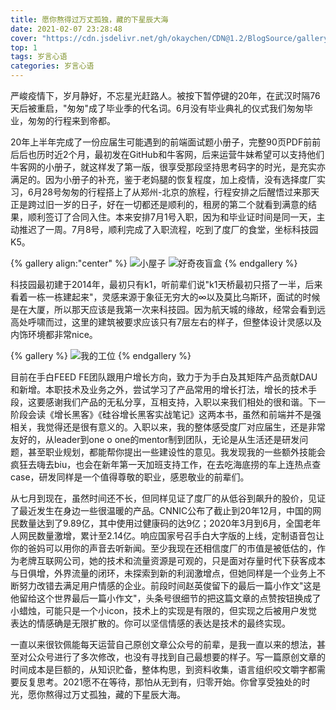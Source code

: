 ```yaml
---
title: 愿你熬得过万丈孤独，藏的下星辰大海
date: 2021-02-07 23:28:48
cover: "https://cdn.jsdelivr.net/gh/okaychen/CDN@1.2/BlogSource/gallery/thumb_050.jpg"
top: 1
tags: 岁言心语
categories: 岁言心语
---
```


严峻疫情下，岁月静好，不忘星光赶路人。被按下暂停键的20年，在武汉时隔76天后被重启，"匆匆"成了毕业季的代名词。6月没有毕业典礼的仪式我们匆匆毕业，匆匆的行程来到帝都。

20年上半年完成了一份应届生可能遇到的前端面试题小册子，完整90页PDF前前后后也历时近2个月，最初发在GitHub和牛客网，后来运营牛妹希望可以支持他们牛客网的小册子，就这样发了第一版，很享受那段坚持思考码字的时光，是充实亦满足的。因为小册子的补充，鉴于老妈腿的恢复程度，加上疫情，没有选择度厂实习，6月28号匆匆的行程搭上了从郑州-北京的旅程，行程安排之后醒悟过来那天正是跨过旧一岁的日子，好在一切都还是顺利的，租房的第二个就看到满意的结果，顺利签订了合同入住。本来安排7月1号入职，因为和毕业证时间是同一天，主动推迟了一周。7月8号，顺利完成了入职流程，吃到了度厂的食堂，坐标科技园K5。

{% gallery align:"center" %}
![小屋子](https://www.chenqaq.com/assets/2021/2021_02_07_002.jpeg)
![好奇夜盲盒](https://www.chenqaq.com/assets/2021/2021_02_07_003.jpeg)
{% endgallery %}

科技园最初建于2014年，最初只有k1，听前辈们说"k1天桥最初只搭了一半，后来看着一栋一栋建起来"，灵感来源于象征无穷大的∞以及莫比乌斯环，面试的时候是在大厦，所以那天应该是我第一次来科技园。因为航天城的缘故，经常会看到远高处呼啸而过，这里的建筑被要求应该只有7层左右的样子，但整体设计灵感以及内饰环境都非常nice。

{% gallery %}
![我的工位](https://www.chenqaq.com/assets/2021/2021_02_07_001.jpeg)
{% endgallery %}

目前在手白FEED FE团队跟用户增长方向，致力于为手白及其矩阵产品贡献DAU和新增。本职技术及业务之外，尝试学习了产品常用的增长打法，增长的技术手段，这要感谢我们产品的无私分享，互相支持，入职以来我们相处的很和谐。下一阶段会读《增长黑客》《硅谷增长黑客实战笔记》这两本书，虽然和前端并不是强相关，我觉得还是很有意义的。入职以来，我的整体感受度厂对应届生，还是非常友好的，从leader到one o one的mentor制到团队，无论是从生活还是研发问题，甚至职业规划，都能帮你提出一些建设性的意见。我发现我的一些额外技能会疯狂去嗨去biu，也会在新年第一天加班支持工作，在去吃海底捞的车上连热点查case，研发同样是一个值得尊敬的职业，感恩敬业的前辈们。

从七月到现在，虽然时间还不长，但同样见证了度厂的从低谷到飙升的股价，见证了最近发生在身边一些很温暖的产品。CNNIC公布了截止到20年12月，中国的网民数量达到了9.89亿，其中使用过健康码的达9亿；2020年3月到6月，全国老年人网民数量激增，累计至2.14亿。响应国家号召手白大字版的上线，定制语音包让你的爸妈可以用你的声音去听新闻。至少我现在还相信度厂的市值是被低估的，作为老牌互联网公司，她的技术和流量资源是可观的，只是面对存量时代下获客成本与日俱增，外界流量的闭环，未探索到新的利润激增点，但她同样是一个业务上不断努力改错去满足用户情感的企业。前段时间赵英俊留下的最后一篇小作文"这是他留给这个世界最后一篇小作文"，头条号很细节的把这篇文章的点赞按钮换成了小蜡烛，可能只是一个小icon，技术上的实现是有限的，但实现之后被用户发觉表达的情感确是无限扩散的。你可以坚信情感的表达是技术的最终实现。

一直以来很钦佩能每天运营自己原创文章公众号的前辈，是我一直以来的想法，甚至对公众号进行了多次修改，也没有寻找到自己最想要的样子。写一篇原创文章的时间成本是巨额的，从知识贮备，整体构思，到资料收集，语言组织咬文嚼字都需要反复思考。2021愿不在等待，那怕从无到有，归零开始。你曾享受独处的时光，愿你熬得过万丈孤独，藏的下星辰大海。